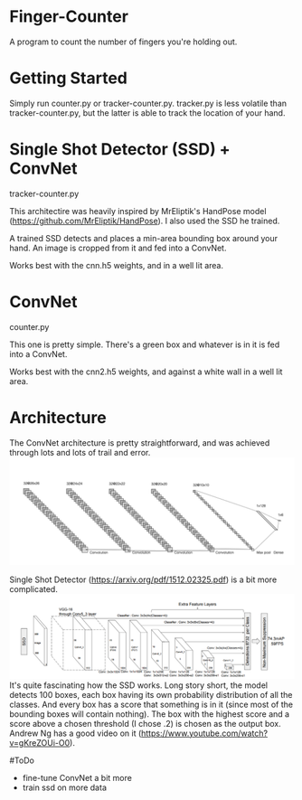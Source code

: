# Finger-Counter
A program to count the number of fingers you're holding out.

# Getting Started

Simply run counter.py or tracker-counter.py. 
tracker.py is less volatile than tracker-counter.py,
but the latter is able to track the location of your hand.

# Single Shot Detector (SSD) + ConvNet
tracker-counter.py

This architectire was heavily inspired by MrEliptik's HandPose model (https://github.com/MrEliptik/HandPose). I also used the SSD he trained.

A trained SSD detects and places a min-area bounding box around your hand. An image is cropped from it and fed into a ConvNet. 

Works best with the cnn.h5 weights, and in a well lit area. 

# ConvNet
counter.py

This one is pretty simple. There's a green box and whatever 
is in it is fed into a ConvNet. 

Works best with the cnn2.h5 weights, and against a white wall in a well lit area. 


# Architecture
The ConvNet architecture is pretty straightforward, and was achieved through lots and lots of trail and error. ![conv net](./cnn.png)

Single Shot Detector (https://arxiv.org/pdf/1512.02325.pdf) is a bit more complicated. ![SSD](./ssd.png) It's quite fascinating how the SSD works. Long story short, the model detects 100 boxes, each box having its own probability distribution of all the classes. And every box has a score that something is in it (since most of the bounding boxes will contain nothing). The box with the highest score and a score above a chosen threshold (I chose .2) is chosen as the output box. Andrew Ng has a good video on it (https://www.youtube.com/watch?v=gKreZOUi-O0).

#ToDo
- fine-tune ConvNet a bit more
- train ssd on more data